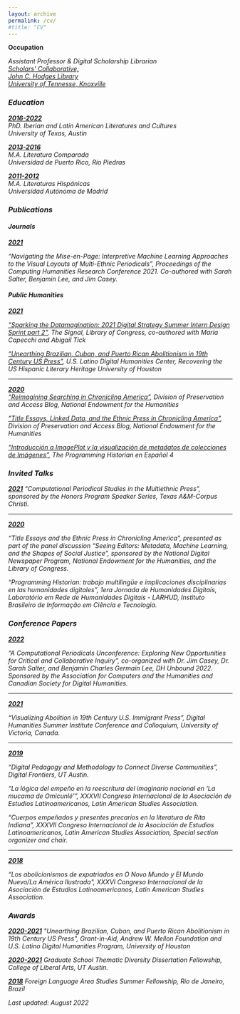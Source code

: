 ```yaml
---
layout: archive
permalink: /cv/
#title: "CV"
---
```


__Occupation__

<em>Assistant Professor & Digital Scholarship Librarian<em><br>
<a href="https://www.lib.utk.edu/scholar">Scholars' Collaborative, <br>John C. Hodges Library<br> University of Tennesse, Knoxville</a> 


### Education

<ins>**2016-2022**</ins><br>PhD. Iberian and Latin American Literatures and Cultures<br>University of Texas, Austin<br> 

<ins>**2013-2016**</ins><br>M.A. Literatura Comparada<br>Universidad de Puerto Rico, Río Piedras


<ins>**2011-2012**</ins><br>M.A. Literaturas Hispánicas<br>Universidad Autónoma de Madrid

### Publications

<!-- A list is also available [online](https://scholar.google.co.uk/citations?user=LTOTl0YAAAAJ) -->
#### *Journals*

<ins>**2021**</ins>

“Navigating the Mise-en-Page: Interpretive Machine Learning Approaches to the Visual Layouts of Multi-Ethnic Periodicals”, <em>Proceedings of the Computing Humanities Research Conference 2021<em>. Co-authored with Sarah Salter, Benjamin Lee, and Jim Casey. 

#### _Public Humanities_

<ins>**2021**</ins> 

<a href="https://blogs.loc.gov/thesignal/2021/08/sparking-the-datamagination-2021-digital-strategy-summer-intern-design-sprint-part-ii/" target="_blank"> “Sparking the Datamagination: 2021 Digital Strategy Summer Intern Design Sprint part 2"</a>, <em>The Signal</em>, Library of Congress, co-authored with Maria Capecchi and Abigail Tick	

<a href="https://youtu.be/6pCi0tjRv6Y" target="_blank">“Unearthing Brazilian, Cuban, and Puerto Rican Abolitionism in 19th Century US Press”</a>, U.S. Latino Digital Humanities Center, Recovering the US Hispanic Literary Heritage University of Houston

---
<ins>**2020**</ins>		
<a href="https://www.neh.gov/blog/reimagining-searching-chronicling-america" target="_blank">“Reimagining Searching in Chronicling America”</a>, _Division of Preservation and Access Blog_, National Endowment for the Humanities

<a href="https://www.neh.gov/blog/title-essays-linked-data-and-ethnic-press-chronicling-america" target="_blank"> "Title Essays, Linked Data, and the Ethnic Press in Chronicling America"</a>, _Division of Preservation and Access Blog_, National Endowment for the Humanities

<a href="https://doi.org/10.46430/phes0046" target="_blank"> “Introducción a ImagePlot y la visualización de metadatos de colecciones de Imágenes”</a>, _The Programming Historian en Español 4_


### Invited Talks

<ins>**2021**</ins>	
“Computational Periodical Studies in the Multiethnic Press”, sponsored by the Honors Program Speaker Series, Texas A&M-Corpus Christi.

---
<ins>**2020**</ins>

“Title Essays and the Ethnic Press in Chronicling America”, presented as part of the panel discussion “Seeing Editors: Metadata, Machine Learning, and the Shapes of Social Justice”, sponsored by the National Digital Newspaper Program, National Endowment for the Humanities, and the Library of Congress. 

“Programming Historian: trabajo multilingüe e implicaciones disciplinarias en las humanidades digitales”, <em>1era Jornada de Humanidades Digitais<em>, Laboratório em Rede de Humanidades Digitais - LARHUD, Instituto Brasileiro de Informação em Ciência e Tecnologia.

### Conference Papers

<ins>**2022**</ins>	

“A Computational Periodicals Unconference: Exploring New Opportunities for Critical and Collaborative Inquiry”, co-organized with Dr. Jim Casey, Dr. Sarah Salter, and Benjamin Charles Germain Lee, DH Unbound 2022. Sponsored by the Association for Computers and the Humanities and Canadian Society for Digital Humanities.

---
<ins>**2021**</ins>

“Visualizing Abolition in 19th Century U.S. Immigrant Press”, Digital Humanities Summer Institute Conference and Colloquium, University of Victoria, Canada.

---
<ins>**2019**</ins>

“Digital Pedagogy and Methodology to Connect Diverse Communities”, Digital Frontiers, UT Austin.

“La lógica del empeño en la reescritura del imaginario nacional en ‘La mucama de Omicunlé’”, <em>XXXVII Congreso Internacional de la Asociación de Estudios Latinoamericanos, Latin American Studies Association<em>. 

“Cuerpos empeñados y presentes precarios en la literatura de Rita Indiana”, <em>XXXVII Congreso Internacional de la Asociación de Estudios Latinoamericanos, Latin American Studies Association<em>, Special section organizer and chair.

---
<ins>**2018**</ins>

“Los abolicionismos de expatriados en O Novo Mundo y El Mundo Nuevo/La América Ilustrada", <em>XXXVI Congreso Internacional de la Asociación de Estudios Latinoamericanos, Latin American Studies Association<em>. 

### Awards

<ins>**2020-2021**</ins>
"Unearthing Brazilian, Cuban, and Puerto Rican Abolitionism in 19th Century US Press", Grant-in-Aid, Andrew W. Mellon Foundation and U.S. Latino Digital Humanities Program, University of Houston

<ins>**2020-2021**</ins>
Graduate School Thematic Diversity Dissertation Fellowship, 
College of Liberal Arts, UT Austin.

<ins>**2018**</ins>
Foreign Language Area Studies Summer Fellowship, Rio de Janeiro, Brazil
<!-- ### Footer-->
Last updated: August 2022



